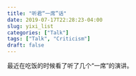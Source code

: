 ```yaml
---
title: "听君“一席”话"
date: 2019-07-17T22:28:23-04:00
slug: yixi_list
categories: ["Talk"]
tags: ["Talk", "Criticism"]
draft: false
---
```


最近在吃饭的时候看了听了几个“一席”的演讲。
